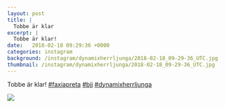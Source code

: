```yaml
---
layout: post
title: |
  Tobbe är klar
excerpt: |
  Tobbe är klar!   
date:   2018-02-18 09:29:36 +0000
categories: instagram
background: /instagram/dynamixherrljunga/2018-02-18_09-29-36_UTC.jpg
thumbnail: /instagram/dynamixherrljunga/2018-02-18_09-29-36_UTC.jpg
---
```

Tobbe är klar! [#faxiapreta](https://www.instagram.com/explore/tags/faxiapreta/) [#bjj](https://www.instagram.com/explore/tags/bjj/) [#dynamixherrljunga](https://www.instagram.com/explore/tags/dynamixherrljunga/)



<img src='/www-dynamix-herrljunga/instagram/dynamixherrljunga/2018-02-18_09-29-36_UTC.jpg' class='img-fluid' />
